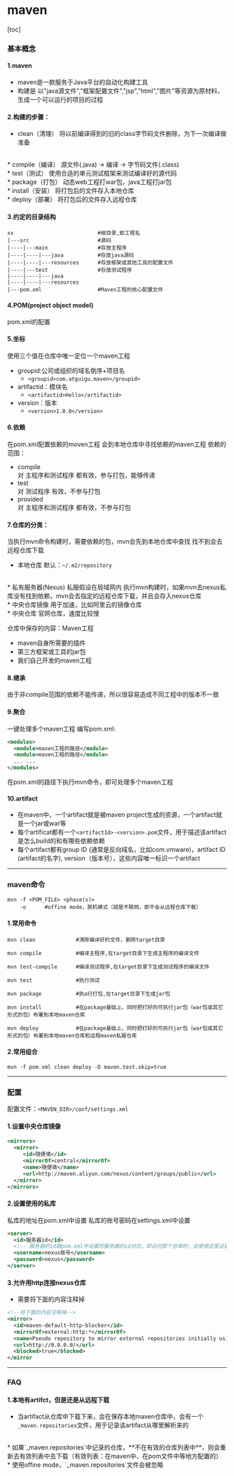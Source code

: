 # maven

[toc]

### 基本概念

#### 1.maven
* maven是一款服务于Java平台的自动化构建工具
* 构建是 以"java源文件","框架配置文件","jsp","html","图片"等资源为原材料，生成一个可以运行的项目的过程

#### 2.构建的步骤：
* clean（清理）
将以前编译得到的旧的class字节码文件删除，为下一次编译做准备
</br>
* compile（编译）
源文件(.java) -> 编译 -> 字节码文件(.class)
</br>
* test（测试）
使用合适的单元测试框架来测试编译好的源代码
</br>
* package（打包）
动态web工程打war包，java工程打jar包
</br>
* install（安装）
将打包后的文件存入本地仓库
</br>
* deploy（部署）
将打包后的文件存入远程仓库

#### 3.约定的目录结构
```shell
xx                           #根目录,即工程名
|---src                      #源码
|----|---main                #存放主程序
|----|----|---java           #存放java源码
|----|----|---resources      #存放框架或其他工具的配置文件
|----|---test                #存放测试程序
|----|----|---java              
|----|----|---resources
|---pom.xml                  #Maven工程的核心配置文件
```
#### 4.POM(project object model)
pom.xml的配置

#### 5.坐标
使用三个值在仓库中唯一定位一个maven工程
* groupid:公司或组织的域名倒序+项目名
  * `<groupid>com.atguigu.maven</groupid>`
* artifactid：模块名
  * `<artifactid>Hello</artifactid>`
* version：版本
  * `<version>1.0.0</version>`

#### 6.依赖
在pom.xml配置依赖的moven工程
会到本地仓库中寻找依赖的maven工程
依赖的范围：
  * compile        
  对 主程序和测试程序 都有效，参与打包，能够传递
  * test           
  对 测试程序 有效，不参与打包
  * provided       
  对 主程序和测试程序 都有效，不参与打包

#### 7.仓库的分类：
当执行mvn命令构建时，需要依赖的包，mvn会先到本地仓库中查找
找不到会去远程仓库下载
* 本地仓库
默认：`~/.m2/repository`
</br>
* 私有服务器(Nexus)
私服假设在局域网内
执行mvn构建时，如果mvn去nexus私库没有找到依赖，mvn会去指定的远程仓库下载，并且会存入nexus仓库
</br>
* 中央仓库镜像
用于加速，比如阿里云的镜像仓库
</br>
* 中央仓库
官网仓库，速度比较慢

仓库中保存的内容：Maven工程
* maven自身所需要的插件
* 第三方框架或工具的jar包
* 我们自己开发的maven工程  

#### 8.继承
由于非compile范围的依赖不能传递，所以很容易造成不同工程中的版本不一致

#### 9.聚合
一键处理多个maven工程
编写pom.xml:
```xml
<modules>
  <module>maven工程的路径</module>
  <module>maven工程的路径</module>
  ... ...
</modules>
```
在pom.xml的路径下执行mvn命令，即可处理多个maven工程

#### 10.artifact
* 在maven中，一个artifact就是被maven project生成的资源，一个artifact就是一个jar或war等
* 每个artificat都有一个`<artifactId>-<version>.pom`文件，用于描述该artifact是怎么build的和有哪些依赖依赖
* 每个artifact都有group ID (通常是反向域名，比如com.vmware)，artifact ID (artifact的名字), version（版本号），这些内容唯一标识一个artifact

***

### maven命令
```shell
mvn -f <POM_FILE> <phase(s)>
    -o      #offine mode，脱机模式（就是不联网，即不会从远程仓库下载）
```
#### 1.常用命令
```shell
mvn clean             #清除编译好的文件，删除target目录

mvn compile           #编译主程序,在target目录下生成主程序的编译文件

mvn test-compile      #编译测试程序,在target目录下生成测试程序的编译文件

mvn test              #执行测试

mvn package           #执a行打包,在target目录下生成jar包

mvn install           #在package基础上，同时把打好的可执行jar包（war包或其它形式的包）布署到本地maven仓库

mvn deploy            #在package基础上，同时把打好的可执行jar包（war包或其它形式的包）布署到本地maven仓库和远程maven私服仓库
```

#### 2.常用组合
```shell
mvn -f pom.xml clean deploy -D maven.test.skip=true
```

***

### 配置
配置文件：`<MAVEN_DIR>/conf/settings.xml`

#### 1.设置中央仓库镜像
```xml
<mirrors>
  <mirror>
     <id>随便填</id>
     <mirrorOf>central</mirrorOf>
     <name>随便填</name>
     <url>http://maven.aliyun.com/nexus/content/groups/public</url>
  </mirror>
</mirrors>
```

#### 2.设置使用的私库
私库的地址在pom.xml中设置
私库的账号密码在settings.xml中设置
```xml
<server>
  <id>服务器id</id>   
  <!-- 服务器的id跟pom.xml中设置的服务器的id对应，即访问那个仓库时，会使用这里设置的账号密码-->
  <username>nexus账号</username>
  <password>nexus</password>
</server>
```

#### 3.允许用http连接nexus仓库
* 需要将下面的内容注释掉
```xml
<!--将下面的内容注释掉-->
<mirror>
  <id>maven-default-http-blocker</id>
  <mirrorOf>external:http:*</mirrorOf>
  <name>Pseudo repository to mirror external repositories initially using HTTP.</name>
  <url>http://0.0.0.0/</url>
  <blocked>true</blocked>
</mirror
```

***

### FAQ
#### 1.本地有artifct，但是还是从远程下载
* 当artifact从仓库中下载下来，会在保存本地maven仓库中，会有一个`_maven.repositories`文件，用于记录该artifact从哪里解析来的
</br>
* 如果`_maven.repositories`中记录的仓库，**不在有效的仓库列表中**，则会重新去有效列表中去下载（有效列表：在maven中、在pom文件中等地方配置的）
* 使用offine mode，`_maven.repositories`文件会被忽略
